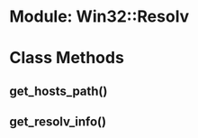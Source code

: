 # Module: Win32::Resolv
    




# Class Methods
## get_hosts_path() [](#method-c-get_hosts_path)
## get_resolv_info() [](#method-c-get_resolv_info)

